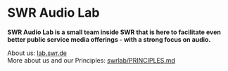 # SWR Audio Lab

**SWR Audio Lab is a small team inside SWR that is here to facilitate even better public service media offerings - with a strong focus on audio.**

About us: [lab.swr.de](https://lab.swr.de)  
More about us and our Principles: [swrlab/PRINCIPLES.md](https://github.com/swrlab/swrlab/blob/main/PRINCIPLES.md)
